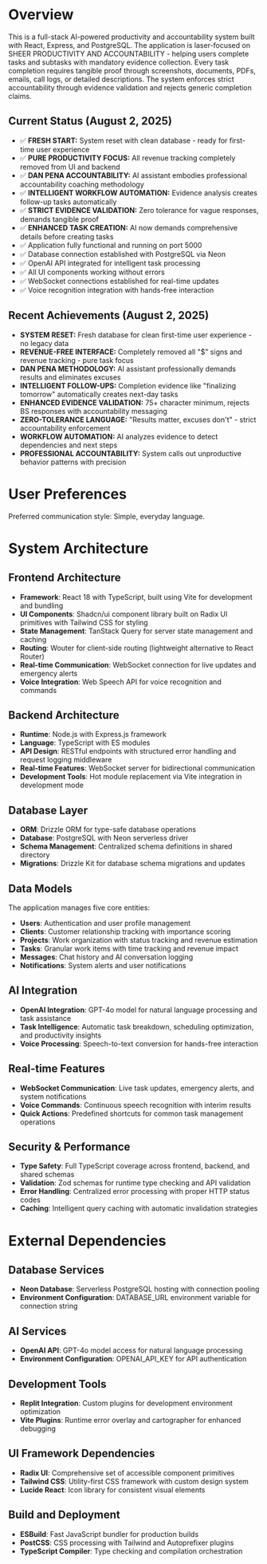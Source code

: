 # Overview

This is a full-stack AI-powered productivity and accountability system built with React, Express, and PostgreSQL. The application is laser-focused on SHEER PRODUCTIVITY AND ACCOUNTABILITY - helping users complete tasks and subtasks with mandatory evidence collection. Every task completion requires tangible proof through screenshots, documents, PDFs, emails, call logs, or detailed descriptions. The system enforces strict accountability through evidence validation and rejects generic completion claims.

## Current Status (August 2, 2025)
- ✅ **FRESH START:** System reset with clean database - ready for first-time user experience
- ✅ **PURE PRODUCTIVITY FOCUS:** All revenue tracking completely removed from UI and backend
- ✅ **DAN PENA ACCOUNTABILITY:** AI assistant embodies professional accountability coaching methodology
- ✅ **INTELLIGENT WORKFLOW AUTOMATION:** Evidence analysis creates follow-up tasks automatically
- ✅ **STRICT EVIDENCE VALIDATION:** Zero tolerance for vague responses, demands tangible proof
- ✅ **ENHANCED TASK CREATION:** AI now demands comprehensive details before creating tasks
- ✅ Application fully functional and running on port 5000
- ✅ Database connection established with PostgreSQL via Neon
- ✅ OpenAI API integrated for intelligent task processing
- ✅ All UI components working without errors
- ✅ WebSocket connections established for real-time updates
- ✅ Voice recognition integration with hands-free interaction

## Recent Achievements (August 2, 2025)
- **SYSTEM RESET:** Fresh database for clean first-time user experience - no legacy data
- **REVENUE-FREE INTERFACE:** Completely removed all "$" signs and revenue tracking - pure task focus
- **DAN PENA METHODOLOGY:** AI assistant professionally demands results and eliminates excuses
- **INTELLIGENT FOLLOW-UPS:** Completion evidence like "finalizing tomorrow" automatically creates next-day tasks
- **ENHANCED EVIDENCE VALIDATION:** 75+ character minimum, rejects BS responses with accountability messaging
- **ZERO-TOLERANCE LANGUAGE:** "Results matter, excuses don't" - strict accountability enforcement
- **WORKFLOW AUTOMATION:** AI analyzes evidence to detect dependencies and next steps
- **PROFESSIONAL ACCOUNTABILITY:** System calls out unproductive behavior patterns with precision

# User Preferences

Preferred communication style: Simple, everyday language.

# System Architecture

## Frontend Architecture
- **Framework**: React 18 with TypeScript, built using Vite for development and bundling
- **UI Components**: Shadcn/ui component library built on Radix UI primitives with Tailwind CSS for styling
- **State Management**: TanStack Query for server state management and caching
- **Routing**: Wouter for client-side routing (lightweight alternative to React Router)
- **Real-time Communication**: WebSocket connection for live updates and emergency alerts
- **Voice Integration**: Web Speech API for voice recognition and commands

## Backend Architecture
- **Runtime**: Node.js with Express.js framework
- **Language**: TypeScript with ES modules
- **API Design**: RESTful endpoints with structured error handling and request logging middleware
- **Real-time Features**: WebSocket server for bidirectional communication
- **Development Tools**: Hot module replacement via Vite integration in development mode

## Database Layer
- **ORM**: Drizzle ORM for type-safe database operations
- **Database**: PostgreSQL with Neon serverless driver
- **Schema Management**: Centralized schema definitions in shared directory
- **Migrations**: Drizzle Kit for database schema migrations and updates

## Data Models
The application manages five core entities:
- **Users**: Authentication and user profile management
- **Clients**: Customer relationship tracking with importance scoring
- **Projects**: Work organization with status tracking and revenue estimation
- **Tasks**: Granular work items with time tracking and revenue impact
- **Messages**: Chat history and AI conversation logging
- **Notifications**: System alerts and user notifications

## AI Integration
- **OpenAI Integration**: GPT-4o model for natural language processing and task assistance
- **Task Intelligence**: Automatic task breakdown, scheduling optimization, and productivity insights
- **Voice Processing**: Speech-to-text conversion for hands-free interaction

## Real-time Features
- **WebSocket Communication**: Live task updates, emergency alerts, and system notifications
- **Voice Commands**: Continuous speech recognition with interim results
- **Quick Actions**: Predefined shortcuts for common task management operations

## Security & Performance
- **Type Safety**: Full TypeScript coverage across frontend, backend, and shared schemas
- **Validation**: Zod schemas for runtime type checking and API validation
- **Error Handling**: Centralized error processing with proper HTTP status codes
- **Caching**: Intelligent query caching with automatic invalidation strategies

# External Dependencies

## Database Services
- **Neon Database**: Serverless PostgreSQL hosting with connection pooling
- **Environment Configuration**: DATABASE_URL environment variable for connection string

## AI Services  
- **OpenAI API**: GPT-4o model access for natural language processing
- **Environment Configuration**: OPENAI_API_KEY for API authentication

## Development Tools
- **Replit Integration**: Custom plugins for development environment optimization
- **Vite Plugins**: Runtime error overlay and cartographer for enhanced debugging

## UI Framework Dependencies
- **Radix UI**: Comprehensive set of accessible component primitives
- **Tailwind CSS**: Utility-first CSS framework with custom design system
- **Lucide React**: Icon library for consistent visual elements

## Build and Deployment
- **ESBuild**: Fast JavaScript bundler for production builds
- **PostCSS**: CSS processing with Tailwind and Autoprefixer plugins
- **TypeScript Compiler**: Type checking and compilation orchestration